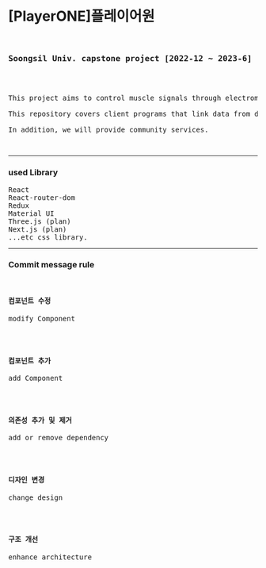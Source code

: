 <h1>[PlayerONE]플레이어원</h1>
<pre>
  <h3>Soongsil Univ. capstone project [2022-12 ~ 2023-6]</h3>

<p>This project aims to control muscle signals through electromyogram sensors to control other devices in real time.<br/>
This repository covers client programs that link data from devices to cloud Firestore in real time and render it animated using three.js. <br/>
In addition, we will provide community services.</p>
</pre>
  <hr/>
  <h3>used Library</h3>
  <pre>
React
React-router-dom
Redux
Material UI
Three.js (plan)
Next.js (plan)
...etc css library.
</pre>


<hr/>
  <h3>Commit message rule</h3>
  <pre>
  <h4>컴포넌트 수정</h4><p>modify Component</p>
  <h4>컴포넌트 추가</h4><p>add Component</p>
  <h4>의존성 추가 및 제거</h4><p>add or remove dependency</p>
  <h4>디자인 변경</h4><p>change design</p>
  <h4>구조 개선</h4><p>enhance architecture</p>
  </pre>

  
